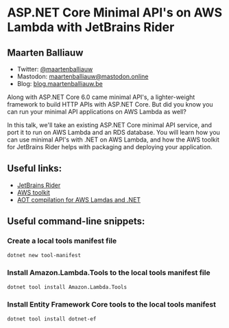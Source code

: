 
# ASP.NET Core Minimal API's on AWS Lambda with JetBrains Rider
## Maarten Balliauw

* Twitter: [@maartenballiauw](https://twitter.com/maartenballiauw)
* Mastodon: [maartenballiauw@mastodon.online](https://mastodon.online/@maartenballiauw)
* Blog: [blog.maartenballiauw.be](https://blog.maartenballiauw.be)

Along with ASP.NET Core 6.0 came minimal API's, a lighter-weight framework to build HTTP APIs with ASP.NET Core. But did you know you can run your minimal API applications on AWS Lambda as well?

In this talk, we'll take an existing ASP.NET Core minimal API service, and port it to run on AWS Lambda and an RDS database. You will learn how you can use minimal API's with .NET on AWS Lambda, and how the AWS toolkit for JetBrains Rider helps with packaging and deploying your application.

## Useful links:

* [JetBrains Rider](https://www.jetbrains.com/rider/)
* [AWS toolkit](https://aws.amazon.com/rider/)
* [AOT compilation for AWS Lamdas and .NET](https://aws.amazon.com/blogs/compute/building-serverless-net-applications-on-aws-lambda-using-net-7/)

## Useful command-line snippets:

### Create a local tools manifest file

```bash
dotnet new tool-manifest
```

### Install Amazon.Lambda.Tools to the local tools manifest file

```bash
dotnet tool install Amazon.Lambda.Tools
```

### Install Entity Framework Core tools to the local tools manifest

```bash
dotnet tool install dotnet-ef
```